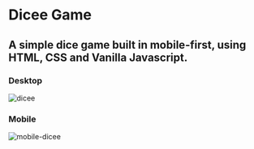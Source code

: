# Dicee Game
## A simple dice game built in mobile-first, using HTML, CSS and Vanilla Javascript.
### Desktop
![dicee](https://user-images.githubusercontent.com/98717839/192120290-dbc184e6-c9e6-4045-bcab-de3cc60d9470.png)

### Mobile 
![mobile-dicee](https://user-images.githubusercontent.com/98717839/192120625-b367a914-d8c5-4ddf-aef6-60ac501bec5a.png)
